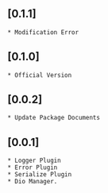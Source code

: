 ## [0.1.1]

    * Modification Error

## [0.1.0]

    * Official Version

## [0.0.2]

    * Update Package Documents

## [0.0.1]

    * Logger Plugin
    * Error Plugin
    * Serialize Plugin
    * Dio Manager.

